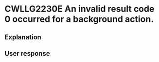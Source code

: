 # CWLLG2230E An invalid result code 0 occurred for a background action.

## Explanation

## User response